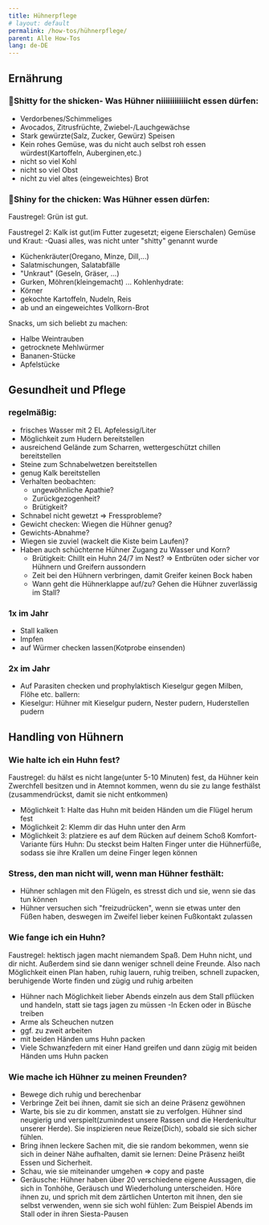 ```yaml
---
title: Hühnerpflege
# layout: default
permalink: /how-tos/hühnerpflege/
parent: Alle How-Tos
lang: de-DE
---
```


## Ernährung

### 💩Shitty for the shicken- Was Hühner niiiiiiiiiiiicht essen dürfen:

- Verdorbenes/Schimmeliges
- Avocados, Zitrusfrüchte, Zwiebel-/Lauchgewächse
- Stark gewürzte(Salz, Zucker, Gewürz) Speisen
- Kein rohes Gemüse, was du nicht auch selbst roh essen würdest(Kartoffeln, Auberginen,etc.)
- nicht so viel Kohl
- nicht so viel Obst
- nicht zu viel altes (eingeweichtes) Brot

### 🤩Shiny for the chicken: Was Hühner essen dürfen:

Faustregel: Grün ist gut.

Faustregel 2: Kalk ist gut(im Futter zugesetzt; eigene Eierschalen) Gemüse und Kraut: -Quasi alles, was nicht unter "shitty" genannt wurde

- Küchenkräuter(Oregano, Minze, Dill,...)
- Salatmischungen, Salatabfälle
- "Unkraut" (Geseln, Gräser, ...)
- Gurken, Möhren(kleingemacht) ... Kohlenhydrate:
- Körner
- gekochte Kartoffeln, Nudeln, Reis
- ab und an eingeweichtes Vollkorn-Brot

Snacks, um sich beliebt zu machen:

- Halbe Weintrauben
- getrocknete Mehlwürmer
- Bananen-Stücke
- Apfelstücke

## Gesundheit und Pflege

### regelmäßig:

- frisches Wasser mit 2 EL Apfelessig/Liter
- Möglichkeit zum Hudern bereitstellen
- ausreichend Gelände zum Scharren, wettergeschützt chillen bereitstellen
- Steine zum Schnabelwetzen bereitstellen
- genug Kalk bereitstellen
- Verhalten beobachten: 
  - ungewöhnliche Apathie?
  - Zurückgezogenheit?
  - Brütigkeit?
- Schnabel nicht gewetzt => Fressprobleme?
- Gewicht checken: Wiegen die Hühner genug?
- Gewichts-Abnahme?
- Wiegen sie zuviel (wackelt die Kiste beim Laufen)?
- Haben auch schüchterne Hühner Zugang zu Wasser und Korn? 
  - Brütigkeit: Chillt ein Huhn 24/7 im Nest? => Entbrüten oder sicher vor Hühnern und Greifern aussondern
  - Zeit bei den Hühnern verbringen, damit Greifer keinen Bock haben
  - Wann geht die Hühnerklappe auf/zu? Gehen die Hühner zuverlässig im Stall?

### 1x im Jahr

- Stall kalken
- Impfen
- auf Würmer checken lassen(Kotprobe einsenden)

### 2x im Jahr

- Auf Parasiten checken und prophylaktisch Kieselgur gegen Milben, Flöhe etc. ballern:
- Kieselgur: Hühner mit Kieselgur pudern, Nester pudern, Huderstellen pudern

## Handling von Hühnern

### Wie halte ich ein Huhn fest?

Faustregel: du hälst es nicht lange(unter 5-10 Minuten) fest, da Hühner kein Zwerchfell besitzen und in Atemnot kommen, wenn du sie zu lange festhälst (zusammendrückst, damit sie nicht entkommen)

- Möglichkeit 1: Halte das Huhn mit beiden Händen um die Flügel herum fest
- Möglichkeit 2: Klemm dir das Huhn unter den Arm
- Möglichkeit 3: platziere es auf dem Rücken auf deinem Schoß Komfort-Variante fürs Huhn: Du steckst beim Halten Finger unter die Hühnerfüße, sodass sie ihre Krallen um deine Finger legen können

### Stress, den man nicht will, wenn man Hühner festhält:

- Hühner schlagen mit den Flügeln, es stresst dich und sie, wenn sie das tun können
- Hühner versuchen sich "freizudrücken", wenn sie etwas unter den Füßen haben, deswegen im Zweifel lieber keinen Fußkontakt zulassen

### Wie fange ich ein Huhn?

Faustregel: hektisch jagen macht niemandem Spaß. Dem Huhn nicht, und dir nicht. Außerdem sind sie dann weniger schnell deine Freunde. Also nach Möglichkeit einen Plan haben, ruhig lauern, ruhig treiben, schnell zupacken, beruhigende Worte finden und zügig und ruhig arbeiten

- Hühner nach Möglichkeit lieber Abends einzeln aus dem Stall pflücken und handeln, statt sie tags jagen zu müssen -In Ecken oder in Büsche treiben
- Arme als Scheuchen nutzen
- ggf. zu zweit arbeiten
- mit beiden Händen ums Huhn packen
- Viele Schwanzfedern mit einer Hand greifen und dann zügig mit beiden Händen ums Huhn packen

### Wie mache ich Hühner zu meinen Freunden?

- Bewege dich ruhig und berechenbar
- Verbringe Zeit bei ihnen, damit sie sich an deine Präsenz gewöhnen
- Warte, bis sie zu dir kommen, anstatt sie zu verfolgen. Hühner sind neugierig und verspielt(zumindest unsere Rassen und die Herdenkultur unserer Herde). Sie inspizieren neue Reize(Dich), sobald sie sich sicher fühlen.
- Bring ihnen leckere Sachen mit, die sie random bekommen, wenn sie sich in deiner Nähe aufhalten, damit sie lernen: Deine Präsenz heißt Essen und Sicherheit.
- Schau, wie sie miteinander umgehen => copy and paste
- Geräusche: Hühner haben über 20 verschiedene eigene Aussagen, die sich in Tonhöhe, Geräusch und Wiederholung unterscheiden. Höre ihnen zu, und sprich mit dem zärtlichen Unterton mit ihnen, den sie selbst verwenden, wenn sie sich wohl fühlen: Zum Beispiel Abends im Stall oder in ihren Siesta-Pausen